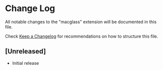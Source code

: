 # Change Log

All notable changes to the "macglass" extension will be documented in this file.

Check [Keep a Changelog](http://keepachangelog.com/) for recommendations on how to structure this file.

## [Unreleased]

- Initial release